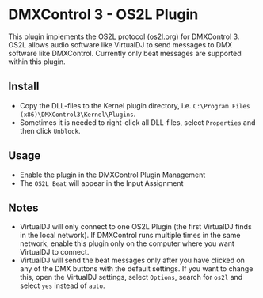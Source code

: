 # DMXControl 3 - OS2L Plugin

This plugin implements the OS2L protocol ([os2l.org](http://os2l.org/)) for DMXControl 3.
OS2L allows audio software like VirtualDJ to send messages to DMX software like DMXControl. 
Currently only beat messages are supported within this plugin.

## Install
- Copy the DLL-files to the Kernel plugin directory, i.e. `C:\Program Files (x86)\DMXControl3\Kernel\Plugins`.
- Sometimes it is needed to right-click all DLL-files, select `Properties` and then click `Unblock`.

## Usage
- Enable the plugin in the DMXControl Plugin Management
- The `OS2L Beat` will appear in the Input Assignment

## Notes
- VirtualDJ will only connect to one OS2L Plugin (the first VirtualDJ finds in the local network).
  If DMXControl runs multiple times in the same network, enable this plugin only on the computer where you want VirtualDJ to connect. 
- VirtualDJ will send the beat messages only after you have clicked on any of the DMX buttons with the default settings.
  If you want to change this, open the VirtualDJ settings, select `Options`, search for `os2l` and select `yes` instead of `auto`.

